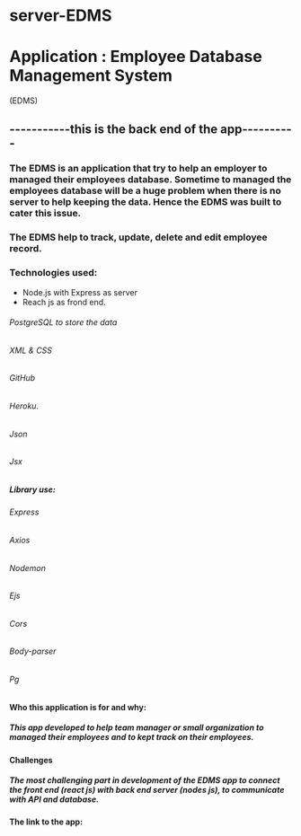 # server-EDMS

# Application : Employee Database Management System 
(EDMS)

## -----------this is the back end of the app----------

### The EDMS is an application that try to help an employer to managed their employees database. Sometime to managed the employees database will be a huge problem when there is no server to help keeping the data. Hence the EDMS was built to cater this issue.
### The EDMS help to track, update, delete and edit employee record. 

### Technologies used:
- Node.js with Express as server 
- Reach js as frond end.
######	PostgreSQL to store the data
######	XML & CSS
######	GitHub
######	Heroku. 
######	Json
######	Jsx
#####	Library use:
######	Express
######	Axios
######	Nodemon
######	Ejs
######	Cors
######	Body-parser
######	Pg


#### Who this application is for and why:
##### This app developed to help team manager or small organization  to managed their employees and to kept track on their employees. 
 
#### Challenges
##### The most challenging part in development of the  EDMS app to connect the front end (react js) with back end server (nodes js), to communicate with API and database.

#### The link to the app: 

